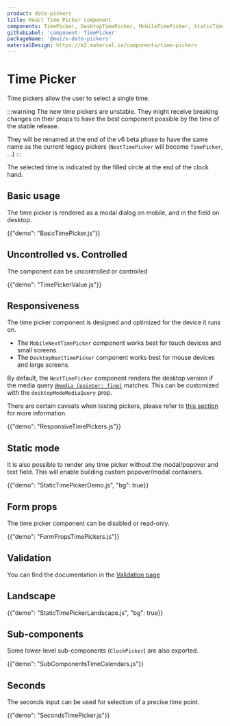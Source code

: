 ```yaml
---
product: date-pickers
title: React Time Picker component
components: TimePicker, DesktopTimePicker, MobileTimePicker, StaticTimePicker, TimeClock
githubLabel: 'component: TimePicker'
packageName: '@mui/x-date-pickers'
materialDesign: https://m2.material.io/components/time-pickers
---
```


# Time Picker

<p class="description">Time pickers allow the user to select a single time.</p>

:::warning
The new time pickers are unstable.
They might receive breaking changes on their props to have the best component possible by the time of the stable release.

They will be renamed at the end of the v6 beta phase to have the same name as the current legacy pickers
(`NextTimePicker` will become `TimePicker`, ...)
:::

The selected time is indicated by the filled circle at the end of the clock hand.

## Basic usage

The time picker is rendered as a modal dialog on mobile, and in the field on desktop.

{{"demo": "BasicTimePicker.js"}}

## Uncontrolled vs. Controlled

The component can be uncontrolled or controlled

{{"demo": "TimePickerValue.js"}}

## Responsiveness

The time picker component is designed and optimized for the device it runs on.

- The `MobileNextTimePicker` component works best for touch devices and small screens.
- The `DesktopNextTimePicker` component works best for mouse devices and large screens.

By default, the `NextTimePicker` component renders the desktop version if the media query [`@media (pointer: fine)`](https://developer.mozilla.org/en-US/docs/Web/CSS/@media/pointer) matches.
This can be customized with the `desktopModeMediaQuery` prop.

There are certain caveats when testing pickers, please refer to [this section](/x/react-date-pickers/getting-started/#testing-caveats) for more information.

{{"demo": "ResponsiveTimePickers.js"}}

## Static mode

It is also possible to render any time picker without the modal/popover and text field.
This will enable building custom popover/modal containers.

{{"demo": "StaticTimePickerDemo.js", "bg": true}}

## Form props

The time picker component can be disabled or read-only.

{{"demo": "FormPropsTimePickers.js"}}

## Validation

You can find the documentation in the [Validation page](/x/react-date-pickers/validation/)

## Landscape

{{"demo": "StaticTimePickerLandscape.js", "bg": true}}

## Sub-components

Some lower-level sub-components (`ClockPicker`) are also exported.

{{"demo": "SubComponentsTimeCalendars.js"}}

## Seconds

The seconds input can be used for selection of a precise time point.

{{"demo": "SecondsTimePicker.js"}}
